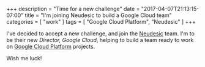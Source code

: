 +++
description = "Time for a new challenge"
date = "2017-04-07T21:13:15-07:00"
title = "I'm joining Neudesic to build a Google Cloud team"
categories = [ "work" ]
tags = [ "Google Cloud Platform", "Neudesic" ]
+++

I've decided to accept a new challenge, and join
the [Neudesic](https://www.neudesic.com/) team. I'm to be their new
*Director, Google Cloud*, helping to build a team ready to work on
[Google Cloud Platform](https://cloud.google.com) projects.

Wish me luck!
